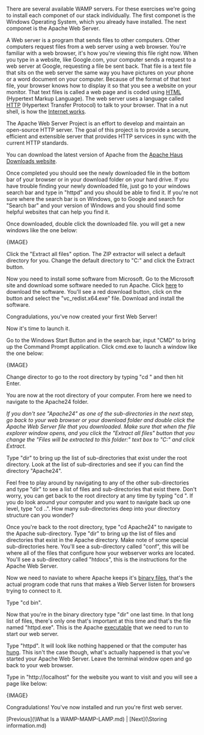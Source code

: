 There are several available WAMP servers.  For these exercises we're going to install each componet of our stack individually. The first componet is the Windows Operating System, which you already have installed.  The next componet is the Apache Web Server.

A Web server is a program that sends files to other computers.  Other computers request files from a web server using a web browser.  You're familiar with a web browser, it's how you're viewing this file right now.  When you type in a website, like Google.com, your computer sends a request to a web server at Google, requesting a file be sent back.  That file is a text file that sits on the web server the same way you have pictures on your phone or a word document on your computer.  Because of the format of that text file, your browser knows how to display it so that you see a website on your monitor.  That text files is called a web page and is coded using [HTML](http://www.html-5-tutorial.com/about-html.htm) (Hypertext Markup Language).  The web server uses a language called [HTTP](http://learn.onemonth.com/understanding-http-basics) (Hypertext Transfer Protocol) to talk to your browser.  That in a nut shell, is how the [Internet works](https://web.stanford.edu/class/msande91si/www-spr04/readings/week1/InternetWhitepaper.htm).

The Apache Web Server Project is an effort to develop and maintain an open-source HTTP server. The goal of this project is to provide a secure, efficient and extensible server that provides HTTP services in sync with the current HTTP standards.

You can download the latest version of Apache from the [Apache Haus Downloads website](http://www.apachehaus.com/cgi-bin/download.plx?dli=iVVU4NVRBNTTqd2aahUVyokVOpkVFVVchNTW410Z).

Once completed you should see the newly downloaded file in the bottom bar of your browser or in your download folder on your hard drive.  If you have trouble finding your newly downloaded file, just go to your windows search bar and type in "httpd" and you should be able to find it.  If you're not sure where the search bar is on Windows, go to Google and search for "Search bar" and your version of Windows and you should find some helpful websites that can help you find it.

Once downloaded, double click the downloaded file.  you will get a new windows like the one below:

{IMAGE}

Click the "Extract all files" option.  The ZIP extractor will select a default directory for you.  Change the default directory to "C:\" and click the Extract button. 

Now you need to install some software from Microsoft.  Go to the Microsoft site and download some software needed to run Apache.  Click [here](https://www.microsoft.com/en-us/download/details.aspx?id=48145) to download the software.  You'll see a red download button, click on the button and select the "vc_redist.x64.exe" file.  Download and install the software.

Congradulations, you've now created your first Web Server!

Now it's time to launch it.

Go to the Windows Start Button and in the search bar, input "CMD" to bring up the Command Prompt application.  Click cmd.exe to launch a window like the one below:

{IMAGE}

Change director to go to the root directory by typing "cd \" and then hit Enter.

You are now at the root directory of your computer.  From here we need to navigate to the Apache24 folder.

_If you don't see "Apache24" as one of the sub-directories in the next step, go back to your web browser or your download folder and double click the Apache Web Server file that you downloaded.  Make sure that when the file explorer window opens, and you click the "Extract all files" button that you change the "Files will be extracted to this folder:" text box to "C:\" and click Extract._

Type "dir" to bring up the list of sub-directories that exist under the root directory.  Look at the list of sub-directories and see if you can find the directory "Apache24".  

Feel free to play around by navigating to any of the other sub-directories and type "dir" to see a list of files and sub-directories that exist there.  Don't worry, you can get back to the root directory at any time by typing "cd \".  If you do look around your computer and you want to navigate back up one level, type "cd ..".  How many sub-directories deep into your directory structure can you wonder?

Once you're back to the root directory, type "cd Apache24" to navigate to the Apache sub-directory.  Type "dir" to bring up the list of files and directories that exist in the Apache directory.  Make note of some special sub-directories here.  You'll see a sub-directory called "conf", this will be where all of the files that configure how your webserver works are located.  You'll see a sub-directory called "htdocs", this is the instructions for the Apache Web Server.

Now we need to naviate to where Apache keeps it's [binary files](http://www.webopedia.com/TERM/B/binary_file.html), that's the actual program code that runs that makes a Web Server listen for browsers trying to connect to it.

Type "cd bin".

Now that you're in the binary directory type "dir" one last time.  In that long list of files, there's only one that's important at this time and that's the file named "httpd.exe".  This is the Apache [executable](http://searchsecurity.techtarget.com/definition/executable) that we need to run to start our web server.

Type "httpd".  It will look like nothing happened or that the computer has [hung](https://en.wikipedia.org/wiki/Hang_(computing)).  This isn't the case though, what's actually happened is that you've started your Apache Web Server.  Leave the terminal window open and go back to your web browser.

Type in "http://localhost" for the website you want to visit and you will see a page like below:

{IMAGE}

Congradulations!  You've now installed and run you're first web server.

[Previous](\What Is a WAMP-MAMP-LAMP.md) | [Next](\Storing information.md)

